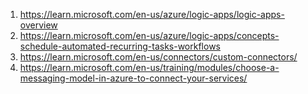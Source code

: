 1. https://learn.microsoft.com/en-us/azure/logic-apps/logic-apps-overview
2. https://learn.microsoft.com/en-us/azure/logic-apps/concepts-schedule-automated-recurring-tasks-workflows
3. https://learn.microsoft.com/en-us/connectors/custom-connectors/
4. https://learn.microsoft.com/en-us/training/modules/choose-a-messaging-model-in-azure-to-connect-your-services/